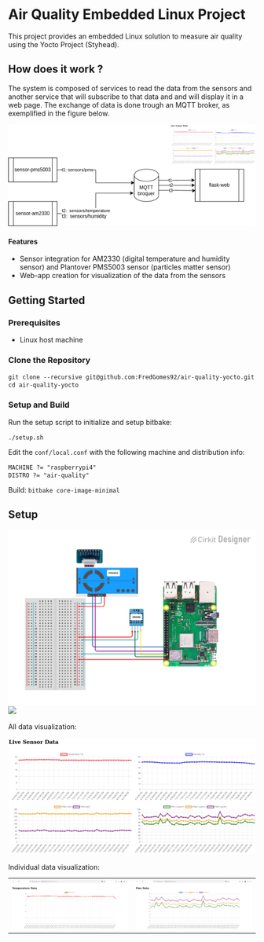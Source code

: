# Air Quality Embedded Linux Project

This project provides an embedded Linux solution to measure air quality using the Yocto Project (Styhead).

## How does it work ?

The system is composed of services to read the data from the sensors and another service that will subscribe to that data and and  will display it in a web page. The exchange of data is done trough an MQTT broker, as exemplified in the figure below.

 ![ Set-up - sensors + raspberrypi](images/generic_diagram.drawio.png)


#### Features

- Sensor integration for AM2330 (digital temperature and humidity sensor) and Plantover PMS5003 sensor (particles matter sensor)
- Web-app creation for visualization of the data from the sensors


## Getting Started

### Prerequisites

- Linux host machine

### Clone the Repository


```
git clone --recursive git@github.com:FredGomes92/air-quality-yocto.git
cd air-quality-yocto
```

### Setup and Build

Run the setup script to initialize and setup bitbake:

```
./setup.sh
```

Edit the `conf/local.conf` with the following machine and distribution info:

```
MACHINE ?= "raspberrypi4"
DISTRO ?= "air-quality"
```

Build: ```bitbake core-image-minimal ```

## Setup
 ![ Set-up - connections](images/circuit_image.svg)
 <img src="images/rpi.jpg" style="width:50%; height:auto;">

 All data visualization:

 ![ web-app - all data](images/webapp.jpg)

 Individual data visualization:

<table>
  <tr>
    <td><img src="images/temp.jpg" alt="Temperature Data" width="100%"></td>
    <td><img src="images/pms.jpg" alt="PMS Data" width="100%"></td>
  </tr>
</table>



